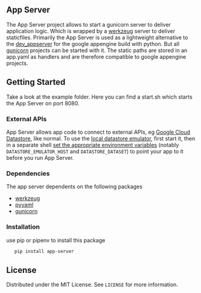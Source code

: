 ## App Server
The App Server project allows to start a gunicorn server to deliver application logic. Which is wrapped by a [werkzeug](https://werkzeug.palletsprojects.com/) server to deliver staticfiles. 
Primarily the App Server is used as a lightweight alternative to the [dev_appserver](https://cloud.google.com/appengine/docs/standard/python3/testing-and-deploying-your-app?hl=de#local-dev-server) for the google appengine build with python. 
But all [gunicorn](https://gunicorn.org/) projects can be started with it. 
The static paths are stored in an app.yaml as handlers and are therefore compatible to google appengine projects.

## Getting Started
Take a look at the example folder. Here you can find a start.sh which starts the App Server on port 8080.

### External APIs
App Server allows app code to connect to external APIs, eg [Google Cloud Datastore](https://cloud.google.com/datastore/docs/), like normal. To use the [local datastore emulator](https://cloud.google.com/datastore/docs/tools/datastore-emulator), first start it, then in a separate shell [set the appropriate environment variables](https://cloud.google.com/datastore/docs/tools/datastore-emulator#setting_environment_variables) (notably `DATASTORE_EMULATOR_HOST` and `DATASTORE_DATASET`) to point your app to it before you run App Server.

### Dependencies
The app server dependents on the following packages
* [werkzeug](https://werkzeug.palletsprojects.com/)
* [pyyaml](https://pyyaml.org/wiki/PyYAMLDocumentation)
* [gunicorn](https://gunicorn.org/)

### Installation
use pip or pipenv to install this package
 ```sh
    pip install app-server
   ```

## License

Distributed under the MIT License. See `LICENSE` for more information.
